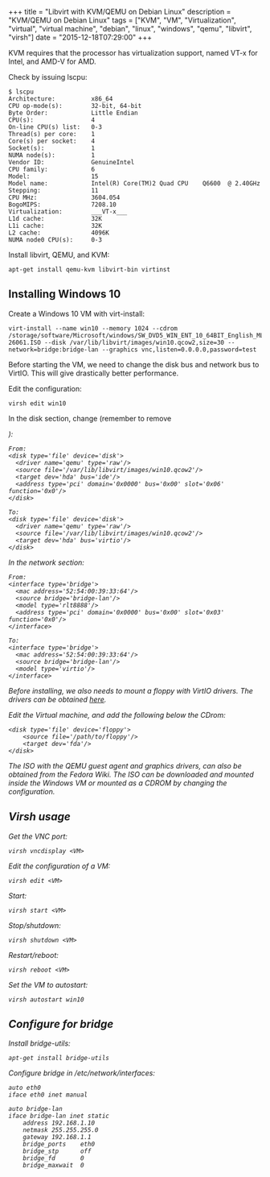 +++
title = "Libvirt with KVM/QEMU on Debian Linux"
description = "KVM/QEMU on Debian Linux"
tags = ["KVM", "VM", "Virtualization", "virtual", "virtual machine", "debian", "linux", "windows", "qemu", "libvirt", "virsh"]
date = "2015-12-18T07:29:00"
+++



KVM requires that the processor has virtualization support, named VT-x for Intel, and AMD-V for AMD.

Check by issuing lscpu:

    
    $ lscpu
    Architecture:          x86_64
    CPU op-mode(s):        32-bit, 64-bit
    Byte Order:            Little Endian
    CPU(s):                4
    On-line CPU(s) list:   0-3
    Thread(s) per core:    1
    Core(s) per socket:    4
    Socket(s):             1
    NUMA node(s):          1
    Vendor ID:             GenuineIntel
    CPU family:            6
    Model:                 15
    Model name:            Intel(R) Core(TM)2 Quad CPU    Q6600  @ 2.40GHz
    Stepping:              11
    CPU MHz:               3604.054
    BogoMIPS:              7208.10
    Virtualization:        ___VT-x___
    L1d cache:             32K
    L1i cache:             32K
    L2 cache:              4096K
    NUMA node0 CPU(s):     0-3

Install libvirt, QEMU, and KVM:

    
    apt-get install qemu-kvm libvirt-bin virtinst



## Installing Windows 10
Create a Windows 10 VM with virt-install:

    
    virt-install --name win10 --memory 1024 --cdrom /storage/software/Microsoft/windows/SW_DVD5_WIN_ENT_10_64BIT_English_MLF_X20-26061.ISO --disk /var/lib/libvirt/images/win10.qcow2,size=30 --network=bridge:bridge-lan --graphics vnc,listen=0.0.0.0,password=test

Before starting the VM, we need to change the disk bus and network bus to VirtIO. This will give drastically better performance.

Edit the configuration:

    
    virsh edit win10

In the disk section, change (remember to remove <address>):

    
    From:
    <disk type='file' device='disk'>
      <driver name='qemu' type='raw'/>
      <source file='/var/lib/libvirt/images/win10.qcow2'/>
      <target dev='hda' bus='ide'/>
      <address type='pci' domain='0x0000' bus='0x00' slot='0x06' function='0x0'/>
    </disk>

    To:
    <disk type='file' device='disk'>
      <driver name='qemu' type='raw'/>
      <source file='/var/lib/libvirt/images/win10.qcow2'/>
      <target dev='hda' bus='virtio'/>
    </disk>

In the network section:

    
    From:
    <interface type='bridge'>
      <mac address='52:54:00:39:33:64'/>
      <source bridge='bridge-lan'/>
      <model type='rlt8888'/>
      <address type='pci' domain='0x0000' bus='0x00' slot='0x03' function='0x0'/>
    </interface>

    To:
    <interface type='bridge'>
      <mac address='52:54:00:39:33:64'/>
      <source bridge='bridge-lan'/>
      <model type='virtio'/>
    </interface>

Before installing, we also needs to mount a floppy with VirtIO drivers. The drivers can be obtained [here](https://fedoraproject.org/wiki/Windows_Virtio_Drivers).

Edit the Virtual machine, and add the following below the CDrom:

    
    <disk type='file' device='floppy'>
        <source file='/path/to/floppy'/>
        <target dev='fda'/>
    </disk>

The ISO with the QEMU guest agent and graphics drivers, can also be obtained from the Fedora Wiki.
The ISO can be downloaded and mounted inside the Windows VM or mounted as a CDROM by changing the configuration.



## Virsh usage

Get the VNC port:

    
    virsh vncdisplay <VM>

Edit the configuration of a VM:

    
    virsh edit <VM>

Start:

    
    virsh start <VM>

Stop/shutdown:

    
    virsh shutdown <VM>

Restart/reboot:

    
    virsh reboot <VM>

Set the VM to autostart:

    
    virsh autostart win10


## Configure for bridge

Install bridge-utils:

    
    apt-get install bridge-utils

Configure bridge in /etc/network/interfaces:

    
    auto eth0
    iface eth0 inet manual

    auto bridge-lan
    iface bridge-lan inet static
        address 192.168.1.10
        netmask 255.255.255.0
        gateway 192.168.1.1
        bridge_ports    eth0
        bridge_stp      off
        bridge_fd       0
        bridge_maxwait  0
